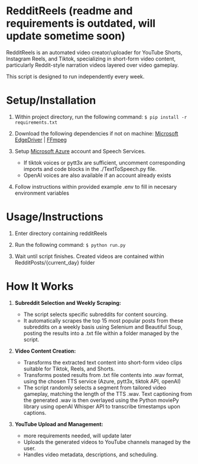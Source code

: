 # RedditReels (readme and requirements is outdated, will update sometime soon)

RedditReels is an automated video creator/uploader for YouTube Shorts, Instagram Reels, and Tiktok, specializing in short-form video content, particularly Reddit-style narration videos layered over video gameplay. 

This script is designed to run independently every week.

# Setup/Installation

1. Within project directory, run the following command: ```$ pip install -r requirements.txt```
   
2. Download the following dependencies if not on machine: [Microsoft EdgeDriver](https://developer.microsoft.com/en-us/microsoft-edge/tools/webdriver/?form=MA13LH) | [FFmpeg](https://ffmpeg.org/download.html)
   
3. Setup [Microsoft Azure](https://azure.microsoft.com/en-us/products/ai-services/text-to-speech) account and Speech Services. 
   - If tiktok voices or pytt3x are sufficient, uncomment corresponding imports and code blocks in the ./TextToSpeech.py file.
   - OpenAI voices are also available if an account already exists
   
4. Follow instructions within provided example .env to fill in necesary environment variables

# Usage/Instructions

1. Enter directory containing redditReels
   
2. Run the following command: ```$ python run.py```
   
3. Wait until script finishes. Created videos are contained within RedditPosts/{current_day} folder
   
# How It Works

1. **Subreddit Selection and Weekly Scraping:**
   - The script selects specific subreddits for content sourcing.
   - It automatically scrapes the top 15 most popular posts from these subreddits on a weekly basis using Selenium and Beautiful Soup, posting the results into a .txt file within a folder managed by the script. 

2. **Video Content Creation:**
   - Transforms the extracted text content into short-form video clips suitable for Tiktok, Reels, and Shorts.
   - Transforms posted results from .txt file contents into .wav format, using the chosen TTS service (Azure, pytt3x, tiktok API, openAI)
   - The script randomly selects a segment from tailored video gameplay, matching the length of the TTS .wav. Text captioning from the generated .wav is then overlayed using the Python moviePy library using openAI Whisper API to transcribe timestamps upon captions.

3. **YouTube Upload and Management:**
   - more requirements needed, will update later
   - Uploads the generated videos to YouTube channels managed by the user.
   - Handles video metadata, descriptions, and scheduling.
